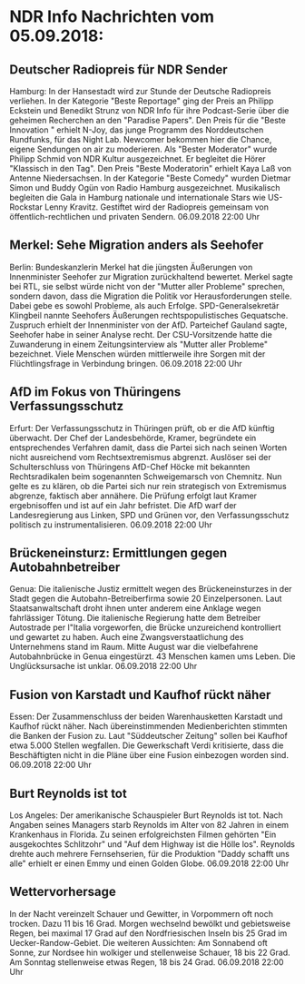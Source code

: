 # NDR Info Nachrichten vom 05.09.2018:


## Deutscher Radiopreis für NDR Sender
Hamburg: In der Hansestadt wird zur Stunde der Deutsche Radiopreis verliehen. In der Kategorie "Beste Reportage" ging der Preis an Philipp Eckstein und Benedikt Strunz von NDR Info für  ihre Podcast-Serie über die geheimen Recherchen an den "Paradise Papers". Den Preis für die "Beste Innovation " erhielt N-Joy, das junge Programm des Norddeutschen Rundfunks, für das Night Lab. Newcomer bekommen hier die Chance, eigene Sendungen on air zu moderieren. Als "Bester Moderator" wurde Philipp Schmid von NDR Kultur ausgezeichnet. Er begleitet die Hörer "Klassisch in den Tag". Den Preis "Beste Moderatorin" erhielt Kaya Laß von Antenne Niedersachsen. In der Kategorie "Beste Comedy" wurden Dietmar Simon und Buddy Ogün von Radio Hamburg ausgezeichnet. Musikalisch begleiten die Gala in Hamburg nationale und internationale Stars wie US-Rockstar Lenny Kravitz. Gestiftet wird der Radiopreis gemeinsam von öffentlich-rechtlichen und privaten Sendern. 06.09.2018 22:00 Uhr 

## Merkel: Sehe Migration anders als Seehofer
Berlin: Bundeskanzlerin Merkel hat die jüngsten Äußerungen von Innenminister Seehofer zur Migration zurückhaltend bewertet. Merkel sagte bei RTL, sie selbst würde nicht von der "Mutter aller Probleme" sprechen, sondern davon, dass die Migration die Politik vor Herausforderungen stelle. Dabei gebe es sowohl Probleme, als auch Erfolge. SPD-Generalsekretär Klingbeil nannte Seehofers Äußerungen rechtspopulistisches Gequatsche. Zuspruch erhielt der Innenminister von der AfD. Parteichef Gauland sagte, Seehofer habe in seiner Analyse recht. Der CSU-Vorsitzende hatte die Zuwanderung in einem Zeitungsinterview als "Mutter aller Probleme" bezeichnet. Viele Menschen würden mittlerweile ihre Sorgen mit der Flüchtlingsfrage in Verbindung bringen. 06.09.2018 22:00 Uhr 

## AfD im Fokus von Thüringens Verfassungsschutz
Erfurt: Der Verfassungsschutz in Thüringen prüft, ob er die AfD künftig überwacht. Der Chef der Landesbehörde, Kramer, begründete ein entsprechendes Verfahren damit, dass die Partei sich nach seinen Worten nicht ausreichend vom Rechtsextremismus abgrenzt. Auslöser sei der Schulterschluss von Thüringens AfD-Chef Höcke mit bekannten Rechtsradikalen beim sogenannten Schweigemarsch von Chemnitz. Nun gelte es zu klären, ob die Partei sich nur rein strategisch von Extremismus abgrenze, faktisch aber annähere. Die Prüfung erfolgt laut Kramer ergebnisoffen und ist auf ein Jahr befristet. Die AfD warf der Landesregierung aus Linken, SPD und Grünen vor, den Verfassungsschutz politisch zu instrumentalisieren. 06.09.2018 22:00 Uhr 

## Brückeneinsturz: Ermittlungen gegen Autobahnbetreiber
Genua: Die italienische Justiz ermittelt wegen des Brückeneinsturzes in der Stadt gegen die Autobahn-Betreiberfirma sowie 20 Einzelpersonen. Laut Staatsanwaltschaft droht ihnen unter anderem eine Anklage wegen fahrlässiger Tötung. Die italienische Regierung hatte dem Betreiber Autostrade per l"Italia vorgeworfen, die Brücke unzureichend kontrolliert und gewartet zu haben. Auch eine Zwangsverstaatlichung des Unternehmens stand im Raum. Mitte August war die vielbefahrene Autobahnbrücke in Genua eingestürzt. 43 Menschen kamen ums Leben. Die Unglücksursache ist unklar. 06.09.2018 22:00 Uhr 

## Fusion von Karstadt und Kaufhof rückt näher
Essen: Der Zusammenschluss der beiden Warenhausketten Karstadt und Kaufhof rückt näher. Nach übereinstimmenden Medienberichten stimmten die Banken der Fusion zu. Laut "Süddeutscher Zeitung" sollen bei Kaufhof etwa 5.000 Stellen wegfallen. Die Gewerkschaft Verdi kritisierte, dass die Beschäftigten nicht in die Pläne über eine Fusion einbezogen worden sind. 06.09.2018 22:00 Uhr 

## Burt Reynolds ist tot
Los Angeles: Der amerikanische Schauspieler Burt Reynolds ist tot. Nach Angaben seines Managers starb Reynolds im Alter von 82 Jahren in einem Krankenhaus in Florida. Zu seinen erfolgreichsten Filmen gehörten "Ein ausgekochtes Schlitzohr" und "Auf dem Highway ist die Hölle los". Reynolds drehte auch mehrere Fernsehserien, für die Produktion "Daddy schafft uns alle" erhielt er einen Emmy und einen Golden Globe. 06.09.2018 22:00 Uhr 

## Wettervorhersage
In der Nacht vereinzelt Schauer und Gewitter, in Vorpommern oft noch trocken. Dazu 11 bis 16 Grad. Morgen wechselnd bewölkt und gebietsweise Regen, bei maximal 17 Grad auf den Nordfriesischen Inseln bis 25 Grad im Uecker-Randow-Gebiet. Die weiteren Aussichten: Am Sonnabend oft Sonne, zur Nordsee hin wolkiger und stellenweise Schauer, 18 bis 22 Grad. Am Sonntag stellenweise etwas Regen, 18 bis 24 Grad. 06.09.2018 22:00 Uhr 
